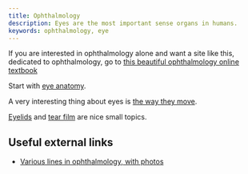 ```yaml
---
title: Ophthalmology
description: Eyes are the most important sense organs in humans.
keywords: ophthalmology, eye
---
```

If you are interested in ophthalmology alone and want a site like this, dedicated to ophthalmology, go to [this beautiful ophthalmology online textbook](http://ophthobook.com/)

Start with [eye anatomy](../eye-anatomy/).

A very interesting thing about eyes is [the way they move](../eye-movements/).

[Eyelids](../eyelid/) and [tear film](../tear/) are nice small topics.

## Useful external links ##
* [Various lines in ophthalmology, with photos](http://lessons4medicos.blogspot.com/2009/04/various-lines-in-ophthalmology.html)
